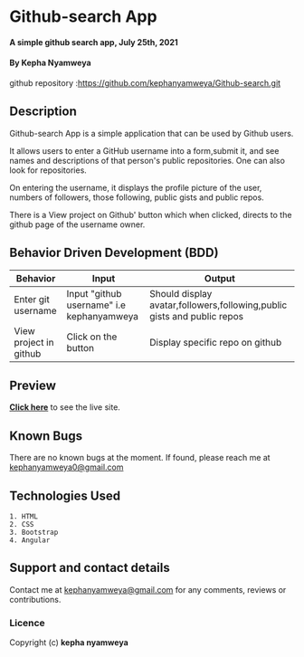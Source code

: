 # Github-search App
#### A simple github search app, July 25th, 2021
####  By **Kepha Nyamweya**

github repository :https://github.com/kephanyamweya/Github-search.git

## Description

Github-search App is a simple application that can be used by Github users.

It allows users to enter a GitHub username into a form,submit it, and see names and descriptions of that person's public repositories. One can also look for repositories.

On entering the username, it displays the profile picture of the user, numbers of followers, those following, public gists and public repos.

There is a View project on Github' button which when clicked, directs to the github page of the username owner.


## Behavior Driven Development (BDD)
|Behavior | Input | Output|
|---------| ------|-------|
|Enter git username| Input "github username" i.e kephanyamweya| Should display avatar,followers,following,public gists and public repos |
| View project in github | Click on the button | Display specific repo on github |


## Preview
**[Click here](https://kephanyamweya.github.io/Github-search)** to see the live site.

## Known Bugs
There are no known bugs at the moment. If found, please reach me at kephanyamweya0@gmail.com

## Technologies Used
    1. HTML
    2. CSS
    3. Bootstrap
    4. Angular

## Support and contact details
Contact me at kephanyamweya@gmail.com for any comments, reviews or contributions.

### Licence
Copyright (c) **kepha nyamweya**
